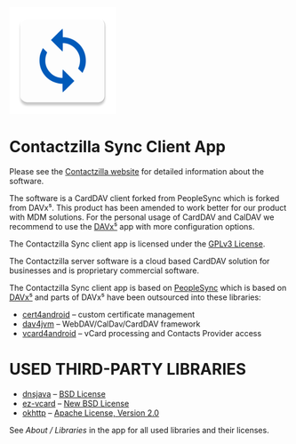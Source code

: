 ![Contactzilla Sync logo](app/src/main/res/mipmap-xxxhdpi/ic_launcher.png)

Contactzilla Sync Client App
=====================

Please see the [Contactzilla website](https://contactzilla.com) for
detailed information about the software.

The software is a CardDAV client forked from PeopleSync which is forked from DAVx⁵. This product has been amended to work better for our product with MDM solutions. For the personal usage of CardDAV and
CalDAV we recommend to use the [DAVx⁵](https://www.davx5.com) app with more configuration options.


The Contactzilla Sync client app is licensed under the [GPLv3 License](LICENSE).

The Contactzilla server software is a cloud based CardDAV solution for businesses and is proprietary commercial software.


The Contactzilla Sync client app is based on [PeopleSync](https://www.messageconcept.com/en/products/peoplesync/) which is based on [DAVx⁵](https://www.davx5.com) and parts of DAVx⁵ have been outsourced into these libraries:

* [cert4android](https://github.com/bitfireAT/cert4android) – custom certificate management
* [dav4jvm](https://github.com/bitfireAT/dav4jvm) – WebDAV/CalDav/CardDAV framework
* [vcard4android](https://github.com/bitfireAT/vcard4android) – vCard processing and Contacts Provider access


USED THIRD-PARTY LIBRARIES
==========================

* [dnsjava](https://github.com/dnsjava/dnsjava) – [BSD License](https://github.com/dnsjava/dnsjava/blob/master/LICENSE)
* [ez-vcard](https://github.com/mangstadt/ez-vcard) – [New BSD License](https://github.com/mangstadt/ez-vcard/blob/master/LICENSE)
* [okhttp](https://square.github.io/okhttp) – [Apache License, Version 2.0](https://square.github.io/okhttp/#license)

See _About / Libraries_ in the app for all used libraries and their licenses.
